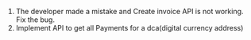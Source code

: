 1. The developer made a mistake and Create invoice API is not working. Fix the bug.
2. Implement API to get all Payments for a dca(digital currency address)
